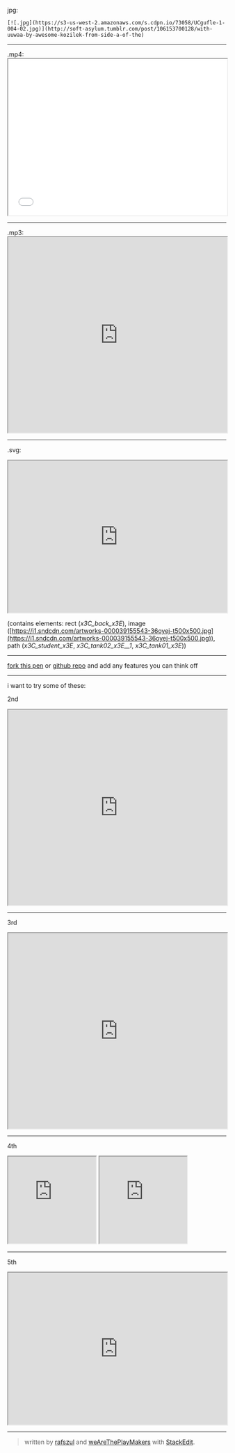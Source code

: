 jpg: 

    [![.jpg](https://s3-us-west-2.amazonaws.com/s.cdpn.io/73058/UCgufle-1-004-02.jpg)](http://soft-asylum.tumblr.com/post/106153700128/with-uuwaa-by-awesome-kozilek-from-side-a-of-the) 

* * *

.mp4:
    <iframe src="//www.youtube.com/embed/d7IPYH4OZe8?rel=0&controls=0&showinfo=0" allowfullscreen="" height="360" width="100%"></iframe> 

* * *

.mp3:
    <iframe scrolling="no" src="https://w.soundcloud.com/player/?url=https%3A//api.soundcloud.com/tracks/76426189&auto_play=false&hide_related=false&show_comments=true&show_user=true&show_reposts=false&visual=true" height="450" width="100%"></iframe> 

* * *

.svg:

<iframe scrolling="no" src="http://codepen.io/rafszul/embed/MYjEYL/" allowfullscreen="true" height="350" width="100%">See the Pen <a href="http://codepen.io/rafszul/pen/MYjEYL/">fuk-da-popo-svg-poster-004</a> by @rafszul (<a href="http://codepen.io/rafszul">@rafszul</a>) on <a href="http://codepen.io">CodePen</a>.&#10;</iframe> 

(contains elements: rect (_x3C_back_x3E_), image ([https://i1.sndcdn.com/artworks-000039155543-36oyej-t500x500.jpg](https://i1.sndcdn.com/artworks-000039155543-36oyej-t500x500.jpg)), path (_x3C_student_x3E_, _x3C_tank02_x3E__1_, _x3C_tank01_x3E_))

* * *

[fork this pen](http://codepen.io/rafszul/pen/MYjEYL) or [github repo](https://github.com/noviceapp-com/FUK-DA-POPO-SIDE-A-Kozilek-Uuwaa) and add any features you can think off

* * *

i want to try some of these:

2nd

<iframe scrolling="no" src="http://codepen.io/rafszul/embed/bNERPL/" allowfullscreen="true" height="450" width="100%">See the Pen <a href="http://codepen.io/rafszul/pen/bNERPL/">Look Ma, no CSS nor JS!!!</a> by @rafszul (<a href="http://codepen.io/rafszul">@rafszul</a>) on <a href="http://codepen.io">CodePen</a>.&#10;</iframe>

* * *

3rd

<iframe scrolling="no" src="http://codepen.io/rafszul/embed/WbxEeO/" allowfullscreen="true" height="450" width="100%">See the Pen <a href="http://codepen.io/rafszul/pen/WbxEeO/">CSS3 Webkit Video Shard</a> by @rafszul (<a href="http://codepen.io/rafszul">@rafszul</a>) on <a href="http://codepen.io">CodePen</a>.&#10;</iframe>

* * *

4th

<iframe scrolling="no" src="http://codepen.io/rafszul/embed/czgJp/" allowfullscreen="true" height="200" width="40%">See the Pen <a href="http://codepen.io/rafszul/pen/czgJp/">Holographic Display Effect v1</a> by @rafszul (<a href="http://codepen.io/rafszul">@rafszul</a>) on <a href="http://codepen.io">CodePen</a>.&#10;</iframe>

<iframe scrolling="no" src="http://codepen.io/rafszul/embed/wBvePR/" allowfullscreen="true" height="200" width="40%">See the Pen <a href="http://codepen.io/rafszul/pen/wBvePR/">404 - Glitched out</a> by @rafszul (<a href="http://codepen.io/rafszul">@rafszul</a>) on <a href="http://codepen.io">CodePen</a>.&#10;</iframe>

* * *

5th

<iframe scrolling="no" src="http://codepen.io/rafszul/embed/MYadQm/" allowfullscreen="true" height="350" width="100%">See the Pen <a href="http://codepen.io/rafszul/pen/MYadQm/">CSS-only parallax effect test</a> by @rafszul (<a href="http://codepen.io/rafszul">@rafszul</a>) on <a href="http://codepen.io">CodePen</a>.&#10;</iframe>

* * *

> written by [rafszul](https://github.com/rafszul) and [weAreThePlayMakers](http://wearetheplaymakers.com/) with [StackEdit](https://stackedit.io/).
